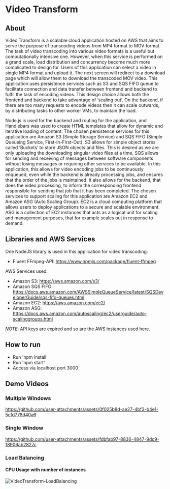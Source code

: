 # Video Transform
## About
Video Transform is a scalable cloud application hosted on AWS that aims to serve the purpose of transcoding videos from MP4 format to MOV format. The task of video transcoding into various video formats is a useful but computationally intensive one. However, when this service is performed on a grand scale, load distribution and concurrency become much more complicated to design for. Users of this application can select a video in single MP4 format and upload it. The next screen will redirect to a download page which will allow them to download the transcoded MOV video. This application uses persistence services such as S3 and SQS FIFO queue to facilitate connection and data transfer between frontend and backend to fulfil the task of encoding videos. This design choice allows both the frontend and backend to take advantage of ‘scaling out’. On the backend, if there are too many requests to encode videos then it can scale outwards, by distributing tasks to other worker VMs, to maintain the load.

Node.js is used for the backend and routing for the application, and Handlebars was used to create HTML templates that allow for dynamic and iterative loading of content. The chosen persistence services for this application are Amazon S3 (Simple Storage Service) and SQS FIFO (Simple Queueing Service, First-In-First-Out). S3 allows for simple object stores called ‘Buckets’ to store JSON objects and files. This is desired as we are only uploading the downloading singular video files at a time. SQS allows for sending and receiving of messages between software components without losing messages or requiring other services to be available. In this application, this allows for video encoding jobs to be continuously enqueued, even while the backend is already processing jobs, and ensures that the order of the jobs is maintained. It also allows for the backend, that does the video processing, to inform the corresponding frontend responsible for sending that job that it has been completed. The chosen services to support scaling for this application are Amazon EC2 and Amazon ASG (Auto Scaling Group). EC2 is a cloud computing platform that allows users to deploy applications to a secure and scalable environment. ASG is a collection of EC2 instances that acts as a logical unit for scaling and management purposes, that for example scales out in response to demand.

## Libraries and AWS Services
One NodeJS library is used in this application for video transcoding:
* Fluent FFmpeg-API: https://www.npmjs.com/package/fluent-ffmpeg

AWS Services used:
* Amazon S3: https://aws.amazon.com/s3/
* Amazon SQS FIFO: https://docs.aws.amazon.com/AWSSimpleQueueService/latest/SQSDeveloperGuide/sqs-fifo-queues.html
* Amazon EC2: https://aws.amazon.com/ec2/
* Amazon ASG: https://docs.aws.amazon.com/autoscaling/ec2/userguide/auto-scalinggroups.html

*NOTE*: API keys are expired and so are the AWS instances used here.

## How to run
* Run 'npm install'
* Run 'npm start'
* Access via localhost port 3000

## Demo Videos
### Multiple Windows
https://github.com/user-attachments/assets/0f025b8d-ae27-4bf3-b4e1-5cfd778d40a6

### Single Window
https://github.com/user-attachments/assets/fdbfab97-8836-4847-9dc9-18906ab2827c

### Load Balancing
#### CPU Usage with number of instances
![VideoTransform-LoadBalancing](https://github.com/user-attachments/assets/433686fe-401c-4b64-aa35-20fbaba9876b)
